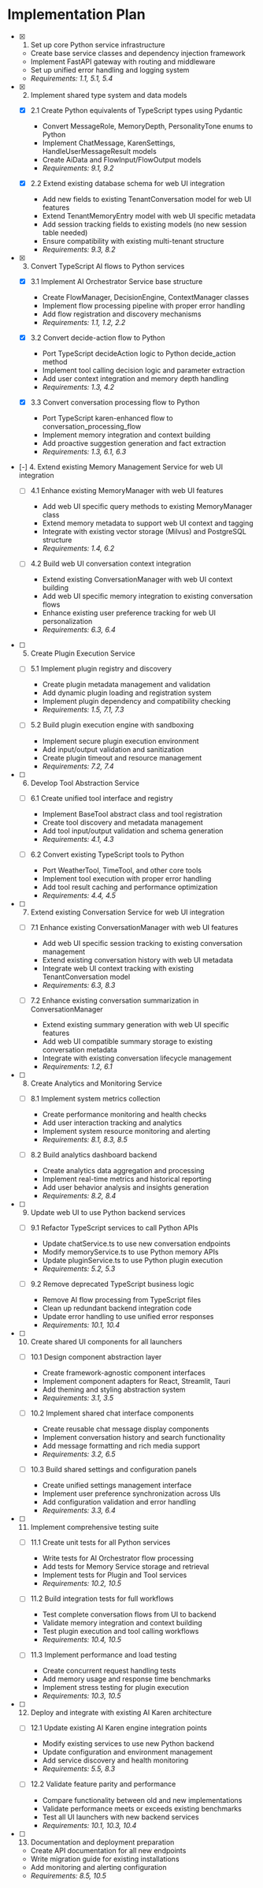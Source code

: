 # Implementation Plan

- [x] 1. Set up core Python service infrastructure

  - Create base service classes and dependency injection framework
  - Implement FastAPI gateway with routing and middleware
  - Set up unified error handling and logging system
  - _Requirements: 1.1, 5.1, 5.4_

- [x] 2. Implement shared type system and data models

  - [x] 2.1 Create Python equivalents of TypeScript types using Pydantic

    - Convert MessageRole, MemoryDepth, PersonalityTone enums to Python
    - Implement ChatMessage, KarenSettings, HandleUserMessageResult models
    - Create AiData and FlowInput/FlowOutput models
    - _Requirements: 9.1, 9.2_

  - [x] 2.2 Extend existing database schema for web UI integration
    - Add new fields to existing TenantConversation model for web UI features
    - Extend TenantMemoryEntry model with web UI specific metadata
    - Add session tracking fields to existing models (no new session table needed)
    - Ensure compatibility with existing multi-tenant structure
    - _Requirements: 9.3, 8.2_

- [x] 3. Convert TypeScript AI flows to Python services

  - [x] 3.1 Implement AI Orchestrator Service base structure

    - Create FlowManager, DecisionEngine, ContextManager classes
    - Implement flow processing pipeline with proper error handling
    - Add flow registration and discovery mechanisms
    - _Requirements: 1.1, 1.2, 2.2_

  - [x] 3.2 Convert decide-action flow to Python

    - Port TypeScript decideAction logic to Python decide_action method
    - Implement tool calling decision logic and parameter extraction
    - Add user context integration and memory depth handling
    - _Requirements: 1.3, 4.2_

  - [x] 3.3 Convert conversation processing flow to Python
    - Port TypeScript karen-enhanced flow to conversation_processing_flow
    - Implement memory integration and context building
    - Add proactive suggestion generation and fact extraction
    - _Requirements: 1.3, 6.1, 6.3_

- [-] 4. Extend existing Memory Management Service for web UI integration

  - [ ] 4.1 Enhance existing MemoryManager with web UI features

    - Add web UI specific query methods to existing MemoryManager class
    - Extend memory metadata to support web UI context and tagging
    - Integrate with existing vector storage (Milvus) and PostgreSQL structure
    - _Requirements: 1.4, 6.2_

  - [ ] 4.2 Build web UI conversation context integration
    - Extend existing ConversationManager with web UI context building
    - Add web UI specific memory integration to existing conversation flows
    - Enhance existing user preference tracking for web UI personalization
    - _Requirements: 6.3, 6.4_

- [ ] 5. Create Plugin Execution Service

  - [ ] 5.1 Implement plugin registry and discovery

    - Create plugin metadata management and validation
    - Add dynamic plugin loading and registration system
    - Implement plugin dependency and compatibility checking
    - _Requirements: 1.5, 7.1, 7.3_

  - [ ] 5.2 Build plugin execution engine with sandboxing
    - Implement secure plugin execution environment
    - Add input/output validation and sanitization
    - Create plugin timeout and resource management
    - _Requirements: 7.2, 7.4_

- [ ] 6. Develop Tool Abstraction Service

  - [ ] 6.1 Create unified tool interface and registry

    - Implement BaseTool abstract class and tool registration
    - Create tool discovery and metadata management
    - Add tool input/output validation and schema generation
    - _Requirements: 4.1, 4.3_

  - [ ] 6.2 Convert existing TypeScript tools to Python
    - Port WeatherTool, TimeTool, and other core tools
    - Implement tool execution with proper error handling
    - Add tool result caching and performance optimization
    - _Requirements: 4.4, 4.5_

- [ ] 7. Extend existing Conversation Service for web UI integration

  - [ ] 7.1 Enhance existing ConversationManager with web UI features

    - Add web UI specific session tracking to existing conversation management
    - Extend existing conversation history with web UI metadata
    - Integrate web UI context tracking with existing TenantConversation model
    - _Requirements: 6.3, 8.3_

  - [ ] 7.2 Enhance existing conversation summarization in ConversationManager
    - Extend existing summary generation with web UI specific features
    - Add web UI compatible summary storage to existing conversation metadata
    - Integrate with existing conversation lifecycle management
    - _Requirements: 1.2, 6.1_

- [ ] 8. Create Analytics and Monitoring Service

  - [ ] 8.1 Implement system metrics collection

    - Create performance monitoring and health checks
    - Add user interaction tracking and analytics
    - Implement system resource monitoring and alerting
    - _Requirements: 8.1, 8.3, 8.5_

  - [ ] 8.2 Build analytics dashboard backend
    - Create analytics data aggregation and processing
    - Implement real-time metrics and historical reporting
    - Add user behavior analysis and insights generation
    - _Requirements: 8.2, 8.4_

- [ ] 9. Update web UI to use Python backend services

  - [ ] 9.1 Refactor TypeScript services to call Python APIs

    - Update chatService.ts to use new conversation endpoints
    - Modify memoryService.ts to use Python memory APIs
    - Update pluginService.ts to use Python plugin execution
    - _Requirements: 5.2, 5.3_

  - [ ] 9.2 Remove deprecated TypeScript business logic
    - Remove AI flow processing from TypeScript files
    - Clean up redundant backend integration code
    - Update error handling to use unified error responses
    - _Requirements: 10.1, 10.4_

- [ ] 10. Create shared UI components for all launchers

  - [ ] 10.1 Design component abstraction layer

    - Create framework-agnostic component interfaces
    - Implement component adapters for React, Streamlit, Tauri
    - Add theming and styling abstraction system
    - _Requirements: 3.1, 3.5_

  - [ ] 10.2 Implement shared chat interface components

    - Create reusable chat message display components
    - Implement conversation history and search functionality
    - Add message formatting and rich media support
    - _Requirements: 3.2, 6.5_

  - [ ] 10.3 Build shared settings and configuration panels
    - Create unified settings management interface
    - Implement user preference synchronization across UIs
    - Add configuration validation and error handling
    - _Requirements: 3.3, 6.4_

- [ ] 11. Implement comprehensive testing suite

  - [ ] 11.1 Create unit tests for all Python services

    - Write tests for AI Orchestrator flow processing
    - Add tests for Memory Service storage and retrieval
    - Implement tests for Plugin and Tool services
    - _Requirements: 10.2, 10.5_

  - [ ] 11.2 Build integration tests for full workflows

    - Test complete conversation flows from UI to backend
    - Validate memory integration and context building
    - Test plugin execution and tool calling workflows
    - _Requirements: 10.4, 10.5_

  - [ ] 11.3 Implement performance and load testing
    - Create concurrent request handling tests
    - Add memory usage and response time benchmarks
    - Implement stress testing for plugin execution
    - _Requirements: 10.3, 10.5_

- [ ] 12. Deploy and integrate with existing AI Karen architecture

  - [ ] 12.1 Update existing AI Karen engine integration points

    - Modify existing services to use new Python backend
    - Update configuration and environment management
    - Add service discovery and health monitoring
    - _Requirements: 5.5, 8.3_

  - [ ] 12.2 Validate feature parity and performance
    - Compare functionality between old and new implementations
    - Validate performance meets or exceeds existing benchmarks
    - Test all UI launchers with new backend services
    - _Requirements: 10.1, 10.3, 10.4_

- [ ] 13. Documentation and deployment preparation
  - Create API documentation for all new endpoints
  - Write migration guide for existing installations
  - Add monitoring and alerting configuration
  - _Requirements: 8.5, 10.5_
